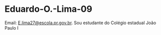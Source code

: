 # Eduardo-O.-Lima-09
Email: E.lima27@escola.pr.gov.br.  Sou estudante do Colégio estadual João Paulo I
